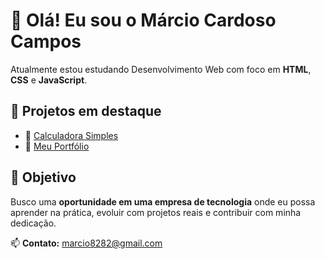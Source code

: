 # 👋 Olá! Eu sou o Márcio Cardoso Campos

Atualmente estou estudando Desenvolvimento Web com foco em **HTML**, **CSS** e **JavaScript**.

## 🚀 Projetos em destaque
- 🔢 [Calculadora Simples](https://marcio8282.github.io/primeiro-projeto/calculadora.html)
- 💼 [Meu Portfólio](https://github.com/Marcio8282/Portfolio)

## 🎯 Objetivo
Busco uma **oportunidade em uma empresa de tecnologia** onde eu possa aprender na prática, evoluir com projetos reais e contribuir com minha dedicação.

📫 **Contato:** marcio8282@gmail.com
